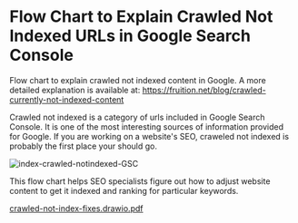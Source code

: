 # Flow Chart to Explain Crawled Not Indexed URLs in Google Search Console
Flow chart to explain crawled not indexed content in Google. A more detailed explanation is available at: https://fruition.net/blog/crawled-currently-not-indexed-content

Crawled not indexed is a category of urls included in Google Search Console. It is one of the most interesting sources of information provided for Google. If you are working on a website's SEO, craweled not indexed is probably the first place your should go. 

![index-crawled-notindexed-GSC](https://user-images.githubusercontent.com/2575489/213888066-f307fe50-7655-4e86-ae8d-5205c5c765b2.png)

This flow chart helps SEO specialists figure out how to adjust website content to get it indexed and ranking for particular keywords. 

[crawled-not-index-fixes.drawio.pdf](https://github.com/fruition/crawled-not-indexed/files/10473138/crawled-not-index-fixes.drawio.pdf)
